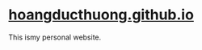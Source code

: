 [hoangducthuong.github.io](https://hoangducthuong.github.io/)
=====================
This ismy personal website.

